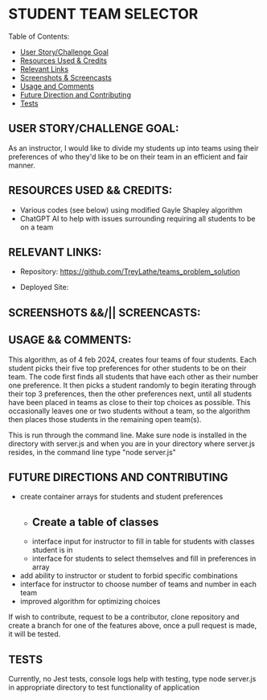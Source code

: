 # STUDENT TEAM SELECTOR
Table of Contents:
- [User Story/Challenge Goal](#user-storychallenge-goal)
- [Resources Used & Credits](#resources-user--credits)
- [Relevant Links](#relevant-links)
- [Screenshots & Screencasts](#screenshots--screencasts)
- [Usage and Comments](#usage--comments)
- [Future Direction and Contributing](#future-directions-and-contributing)
- [Tests](#tests)

## USER STORY/CHALLENGE GOAL:

As an instructor, I would like to divide my students up into teams using their preferences of who they'd like to be on their team in an efficient and fair manner.

## RESOURCES USED && CREDITS:
- Various codes (see below) using modified Gayle Shapley algorithm
- ChatGPT AI to help with issues surrounding requiring all students to be on a team


## RELEVANT LINKS:
- Repository: https://github.com/TreyLathe/teams_problem_solution

- Deployed Site:  

## SCREENSHOTS &&/|| SCREENCASTS:



## USAGE && COMMENTS:
This algorithm, as of 4 feb 2024, creates four teams of four students. Each student picks their five top preferences for other students to be on their team. The code first finds all students that have each other as their number one preference. It then picks a student randomly to begin iterating through their top 3 preferences, then the other preferences next,  until all students have been placed in teams as close to their top choices as possible. This occasionally leaves one or two students without a team, so the algorithm then places those students in the remaining open team(s). 

This is run through the command line. Make sure node is installed in the directory with server.js and when you are in your directory where server.js resides, in the command line type "node server.js"

## FUTURE DIRECTIONS AND CONTRIBUTING

-  create container arrays for students and student preferences
    - Create a table of classes
        -
    - interface input for instructor to fill in table for students with classes student is in
    - interface for students to select themselves and fill in preferences in array
- add ability to instructor or student to forbid specific combinations
- interface for instructor to choose number of teams and number in each team 
- improved algorithm for optimizing choices

If wish to contribute, request to be a contributor, clone repository and create a branch for one of the features above, once a pull request is made, it will be tested.


## TESTS

Currently, no Jest tests, console logs help with testing, type node server.js in appropriate directory to test functionality of application

